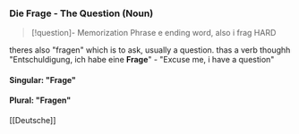 ### Die Frage - The Question   (Noun)

> [!question]- Memorization Phrase
> e ending word, also i frag HARD

theres also "fragen" which is to ask, usually a question. thas a verb thoughh
"Entschuldigung, ich habe eine **Frage**" - "Excuse me, i have a question"

#### Singular: "Frage"
#### Plural: "Fragen"



[[Deutsche]]